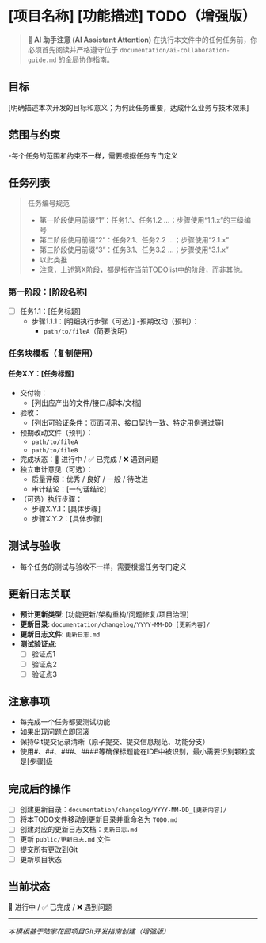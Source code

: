 # [项目名称] [功能描述] TODO（增强版）

> **🤖 AI 助手注意 (AI Assistant Attention)**
> 在执行本文件中的任何任务前，你必须首先阅读并严格遵守位于 `documentation/ai-collaboration-guide.md` 的全局协作指南。

## 目标
[明确描述本次开发的目标和意义；为何此任务重要，达成什么业务与技术效果]

## 范围与约束
-每个任务的范围和约束不一样，需要根据任务专门定义

## 任务列表

> 任务编号规范
> - 第一阶段使用前缀“1”：任务1.1、任务1.2 …；步骤使用“1.1.x”的三级编号
> - 第二阶段使用前缀“2”：任务2.1、任务2.2 …；步骤使用“2.1.x”
> - 第三阶段使用前缀“3”：任务3.1、任务3.2 …；步骤使用“3.1.x”
> - 以此类推
> - 注意，上述第X阶段，都是指在当前TODOlist中的阶段，而非其他。

### 第一阶段：[阶段名称]
- [ ] 任务1.1：[任务标题]
  - 步骤1.1.1：[明细执行步骤（可选）]
    -预期改动（预判）：
      - `path/to/fileA`（简要说明）
 
 
### 任务块模板（复制使用）
#### 任务X.Y：[任务标题]
- 交付物：
  - [列出应产出的文件/接口/脚本/文档]
- 验收：
  - [列出可验证条件：页面可用、接口契约一致、特定用例通过等]
- 预期改动文件（预判）：
  - `path/to/fileA`
  - `path/to/fileB`
- 完成状态：🔄 进行中 / ✅ 已完成 / ❌ 遇到问题
- 独立审计意见（可选）：
  - 质量评级：优秀 / 良好 / 一般 / 待改进
  - 审计结论：[一句话结论]
 - （可选）执行步骤：
   - 步骤X.Y.1：[具体步骤]
   - 步骤X.Y.2：[具体步骤]

## 测试与验收
- 每个任务的测试与验收不一样，需要根据任务专门定义

## 更新日志关联
- **预计更新类型**: [功能更新/架构重构/问题修复/项目治理]
- **更新目录**: `documentation/changelog/YYYY-MM-DD_[更新内容]/`
- **更新日志文件**: `更新日志.md`
- **测试验证点**: 
  - [ ] 验证点1
  - [ ] 验证点2
  - [ ] 验证点3

## 注意事项
- 每完成一个任务都要测试功能
- 如果出现问题立即回滚
- 保持Git提交记录清晰（原子提交、提交信息规范、功能分支）
- 使用#、##、###、####等确保标题能在IDE中被识别，最小需要识别颗粒度是[步骤]级

## 完成后的操作
- [ ] 创建更新目录：`documentation/changelog/YYYY-MM-DD_[更新内容]/`
- [ ] 将本TODO文件移动到更新目录并重命名为 `TODO.md`
- [ ] 创建对应的更新日志文档：`更新日志.md`
- [ ] 更新 `public/更新日志.md` 文件
- [ ] 提交所有更改到Git
- [ ] 更新项目状态

## 当前状态
🔄 进行中 / ✅ 已完成 / ❌ 遇到问题

---
*本模板基于陆家花园项目Git开发指南创建（增强版）*


